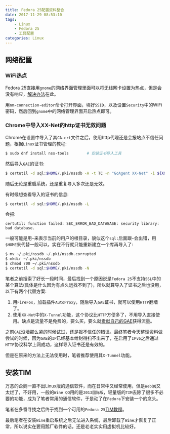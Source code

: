 ```yaml
---
title: Fedora 25配置资料整合
date: 2017-11-29 08:53:10
tags:
	- Linux
	- Fedora 25
	- 工具配置
categories: Linux
---
```


## 网络配置

### WiFi热点

Fedora 25直接用`gnome`的网络界面管理里面可以将无线网卡设置为热点，但是会没有响应，[解决办法](http://bytefreaks.net/gnulinux/fedora-25-with-gnome-3-making-a-wi-fi-hotspot)在此。

用`nm-connection-editor`命令打开界面，填好`SSID`，以及设置`Security`中的WiFi密码，然后回到`gnome`中的网络管理界面开启热点即可。

### Chrome中导入XX-Net的http证书无效问题

Chrome在设置中导入了其`CA.crt`文件之后，使用http代理还是会报站点不信任问题，根据`Linux`证书管理的教程:
``` bash
$ sudo dnf install nss-tools		# 安装证书导入工具
```
然后导入`GAE`的证书:
``` bash
$ certutil -d sql:$HOME/.pki/nssdb -A -t TC -n "GoAgent XX-Net" -i ${XX-Net的安装目录}/data/gae_proxy/CA.crt
```
随后无论是重启系统，还是重复导入多次还是无效。

有时候想查看导入的证书的信息:
``` bash
$ certutil -d sql:$HOME/.pki/nssdb -L
```
会报:
``` text
certutil: function failed: SEC_ERROR_BAD_DATABASE: security library: bad database.
```
一般可能是用`~`来表示当前的用户的根目录，貌似这个`sql:`后面跟`~`会出错，用`$HOME`来代替一般可以，实在不行就只能重新建立一个库再导入了:
``` bash
$ mv ~/.pki/nssdb ~/.pki/nssdb.corrupted
$ mkdir ~/.pki/nssdb
$ chmod 700 ~/.pki/nssdb
$ certutil -d sql:$HOME/.pki/nssdb -N
```
笔者之前搜索了好长一段时间，最后找到一个原因说是`Fedora 25`不支持`SSL`中的某个算法(具体是什么因为有点久远找不到了)，所以就算导入了证书之后也没用，以下有两个代替方案:
1. 用`FireFox`，加载插件`AutoProxy`，随后导入`GAE`证书，就可以使用`HTTP`翻墙了。
1. 使用`XX-Net`中的`X-Tunnel`功能，这个协议比`HTTP`方便多了，不用导入直接使用。缺点是流量不是免费的，要么买，要么就[贡献自己的GAE](https://github.com/XX-net/XX-Net/wiki/DonateAppid)获得流量。

之前`GAE`没墙那么紧的时候试过，还是报不信任的错误。最终笔者今天整理资料做尝试的时候，因为`GAE`的`IP`已经基本给封得扫不出来了，在启用了`IPv6`之后通过`HTTP`协议科学上网成功，这样导入证书还是有效的。

但是在原来的方法上无法使用时，笔者推荐使用其`X-Tunnel`功能。

## 安装TIM

万恶的企鹅一直不出Linux版的通信软件，而在日常中又经常使用，但是`WebQQ`又太烂了，不好用，一般的`Wine QQ`用的是`2013国际版`，轻量版的`TIM`去除了很多不必要的功能，成为了笔者常用的通信软件，于是动了在`Fedora`下安装一个的念头。

笔者在多番寻找之后终于找到一个可用的`Fedora 25`[TIM教程](https://gao4.pw/%E5%9C%A8fedora25%E4%B8%AD%E5%AE%8C%E7%BE%8Ewineqq)。

最后笔者在安装`Wine`重启系统之后无法进入系统，最后卸载了`Wine`才恢复了正常，所以说实在要用鹅厂软件的话，还是老老实实用虚拟机比较好。